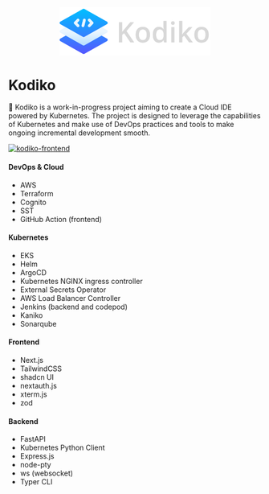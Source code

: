 <p align="center">
  <img src="web/public/kodiko-logo-text.png" alt="kodiko logo" style="width: 300px;"></img>
</p>

# Kodiko

🚀 Kodiko is a work-in-progress project aiming to create a Cloud IDE powered by Kubernetes. The project is designed to leverage the capabilities of Kubernetes and make use of DevOps practices and tools to make ongoing incremental development smooth.

[![kodiko-frontend](https://github.com/annleefores/kodiko/actions/workflows/kodiko_frontend.yaml/badge.svg?branch=main)](https://github.com/annleefores/kodiko/actions/workflows/kodiko_frontend.yaml)

#### DevOps & Cloud
- AWS
- Terraform
- Cognito
- SST
- GitHub Action (frontend)

#### Kubernetes
- EKS
- Helm
- ArgoCD
- Kubernetes NGINX ingress controller
- External Secrets Operator
- AWS Load Balancer Controller
- Jenkins (backend and codepod)
- Kaniko
- Sonarqube

#### Frontend
- Next.js
- TailwindCSS
- shadcn UI
- nextauth.js
- xterm.js
- zod

#### Backend
- FastAPI
- Kubernetes Python Client
- Express.js
- node-pty
- ws (websocket)
- Typer CLI
